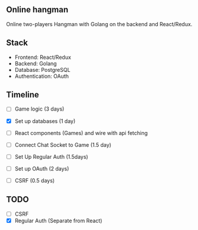 ## Online hangman
Online two-players Hangman with Golang on the backend and React/Redux. 


## Stack
- Frontend: React/Redux
- Backend: Golang
- Database: PostgreSQL
- Authentication: OAuth

## Timeline
- [ ] Game logic (3 days) 
- [x] Set up databases (1 day)
- [ ] React components (Games) and wire with api fetching
- [ ] Connect Chat Socket to Game (1.5 day)
- [ ] Set Up Regular Auth (1.5days)
- [ ] Set up OAuth (2 days)
- [ ] CSRF (0.5 days)
 

## TODO
- [ ] CSRF
- [x] Regular Auth (Separate from React)